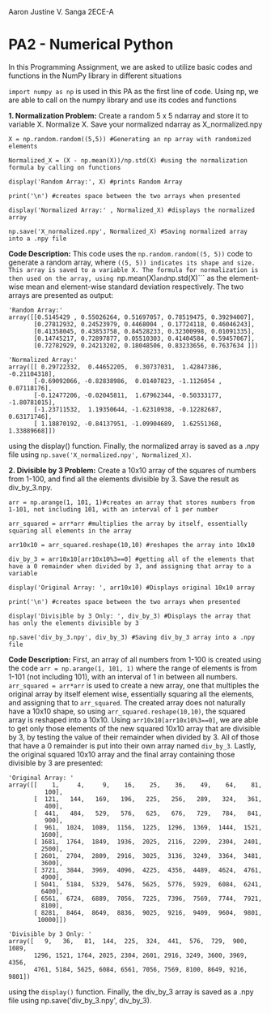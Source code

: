 Aaron Justine V. Sanga 2ECE-A
# PA2 - Numerical Python
In this Programming Assignment, we are asked to utilize basic codes and functions in the NumPy library in different situations

```import numpy as np``` is used in this PA as the first line of code. Using np, we are able to call on the numpy library and use its codes and functions

**1. Normalization Problem:** Create a random 5 x 5 ndarray and store it to variable X. Normalize X. Save your normalized
ndarray as X_normalized.npy

```
X = np.random.random((5,5)) #Generating an np array with randomized elements

Normalized_X = (X - np.mean(X))/np.std(X) #using the normalization formula by calling on functions

display('Random Array:', X) #prints Random Array

print('\n') #creates space between the two arrays when presented

display('Normalized Array:' , Normalized_X) #displays the normalized array

np.save('X_normalized.npy', Normalized_X) #Saving normalized array into a .npy file
```

**Code Description:** This code uses the ```np.random.random((5, 5))``` code to generate a random array, where ```((5, 5)) indicates its shape and size. This array is saved to a variable X. The formula for normalization is then used on the array, using ```np.mean(X)``` and ```np.std(X)``` as the element-wise mean and element-wise standard deviation respectively. The two arrays are presented as output:
```
'Random Array:'
array([[0.5145429 , 0.55026264, 0.51697057, 0.78519475, 0.39294007],
       [0.27812932, 0.24523979, 0.4468004 , 0.17724118, 0.46046243],
       [0.41358045, 0.43853758, 0.84528233, 0.32300998, 0.01091335],
       [0.14745217, 0.72897877, 0.05510303, 0.41404584, 0.59457067],
       [0.72782929, 0.24213202, 0.18048506, 0.83233656, 0.7637634 ]])

'Normalized Array:'
array([[ 0.29722332,  0.44652205,  0.30737031,  1.42847386, -0.21104318],
       [-0.69092066, -0.82838986,  0.01407823, -1.1126054 ,  0.07118176],
       [-0.12477206, -0.02045811,  1.67962344, -0.50333177, -1.80781015],
       [-1.23711532,  1.19350644, -1.62310938, -0.12282687,  0.63171746],
       [ 1.18870192, -0.84137951, -1.09904689,  1.62551368,  1.33889668]])
```
using the display() function. Finally, the normalized array is saved as a .npy file using ```np.save('X_normalized.npy', Normalized_X)```.

**2. Divisible by 3 Problem:** Create a 10x10 array of the squares of numbers from 1-100, and find all the elements divisible by 3. Save the result as div_by_3.npy.

```
arr = np.arange(1, 101, 1)#creates an array that stores numbers from 1-101, not including 101, with an interval of 1 per number

arr_squared = arr*arr #multiplies the array by itself, essentially squaring all elements in the array

arr10x10 = arr_squared.reshape(10,10) #reshapes the array into 10x10

div_by_3 = arr10x10[arr10x10%3==0] #getting all of the elements that have a 0 remainder when divided by 3, and assigning that array to a variable

display('Original Array: ', arr10x10) #Displays original 10x10 array

print('\n') #creates space between the two arrays when presented

display('Divisible by 3 Only: ', div_by_3) #Displays the array that has only the elements divisible by 3

np.save('div_by_3.npy', div_by_3) #Saving div_by_3 array into a .npy file
```
**Code Description:** First, an array of all numbers from 1-100 is created using the code ```arr = np.arange(1, 101, 1)``` where the range of elements is from 1-101 (not including 101), with an interval of 1 in between all numbers. ```arr_squared = arr*arr``` is used to create a new array, one that multiples the original array by itself element wise, essentially squaring all the elements, and assigning that to ```arr_squared```. The created array does not naturally have a 10x10 shape, so using ```arr_squared.reshape(10,10)```, the squared array is reshaped into a 10x10. Using ```arr10x10[arr10x10%3==0]```, we are able to get only those elements of the new squared 10x10 array that are divisible by 3, by testing the value of their remainder when divided by 3. All of those that have a 0 remainder is put into their own array named ```div_by_3```. Lastly, the original squared 10x10 array and the final array containing those divisible by 3 are presented:
```
'Original Array: '
array([[    1,     4,     9,    16,    25,    36,    49,    64,    81,
          100],
       [  121,   144,   169,   196,   225,   256,   289,   324,   361,
          400],
       [  441,   484,   529,   576,   625,   676,   729,   784,   841,
          900],
       [  961,  1024,  1089,  1156,  1225,  1296,  1369,  1444,  1521,
         1600],
       [ 1681,  1764,  1849,  1936,  2025,  2116,  2209,  2304,  2401,
         2500],
       [ 2601,  2704,  2809,  2916,  3025,  3136,  3249,  3364,  3481,
         3600],
       [ 3721,  3844,  3969,  4096,  4225,  4356,  4489,  4624,  4761,
         4900],
       [ 5041,  5184,  5329,  5476,  5625,  5776,  5929,  6084,  6241,
         6400],
       [ 6561,  6724,  6889,  7056,  7225,  7396,  7569,  7744,  7921,
         8100],
       [ 8281,  8464,  8649,  8836,  9025,  9216,  9409,  9604,  9801,
        10000]])

'Divisible by 3 Only: '
array([   9,   36,   81,  144,  225,  324,  441,  576,  729,  900, 1089,
       1296, 1521, 1764, 2025, 2304, 2601, 2916, 3249, 3600, 3969, 4356,
       4761, 5184, 5625, 6084, 6561, 7056, 7569, 8100, 8649, 9216, 9801])
```
using the ```display()``` function. Finally, the div_by_3 array is saved as a .npy file using np.save('div_by_3.npy', div_by_3).

